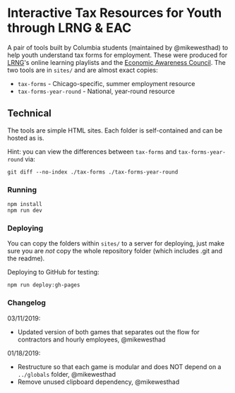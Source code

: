 # Interactive Tax Resources for Youth through LRNG & EAC

A pair of tools built by Columbia students (maintained by @mikewesthad) to help youth understand tax forms for employment. These were produced for [LRNG](https://www.lrng.org/)'s online learning playlists and the [Economic Awareness Council](https://www.econcouncil.org/). The two tools are in `sites/` and are almost exact copies:

- `tax-forms` - Chicago-specific, summer employment resource
- `tax-forms-year-round` - National, year-round resource

## Technical

The tools are simple HTML sites. Each folder is self-contained and can be hosted as is.

Hint: you can view the differences between `tax-forms` and `tax-forms-year-round` via:

```
git diff --no-index ./tax-forms ./tax-forms-year-round
```

### Running

```
npm install
npm run dev
```

### Deploying

You can copy the folders within `sites/` to a server for deploying, just make sure you are _not_ copy the whole repository folder (which includes .git and the readme).

Deploying to GitHub for testing:

```
npm run deploy:gh-pages
```

### Changelog

03/11/2019:

- Updated version of both games that separates out the flow for contractors and hourly employees, @mikewesthad

01/18/2019:

- Restructure so that each game is modular and does NOT depend on a `../globals` folder, @mikewesthad
- Remove unused clipboard dependency, @mikewesthad
